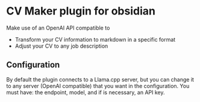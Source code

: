 # CV Maker plugin for obsidian

Make use of an OpenAI API compatible to

- Transform your CV information to markdown in a specific format
- Adjust your CV to any job description

## Configuration

By default the plugin connects to a Llama.cpp server, but you can change it
to any server (OpenAI compatible) that you want in the configuration.
You must have: the endpoint, model, and if is necessary, an API key.
